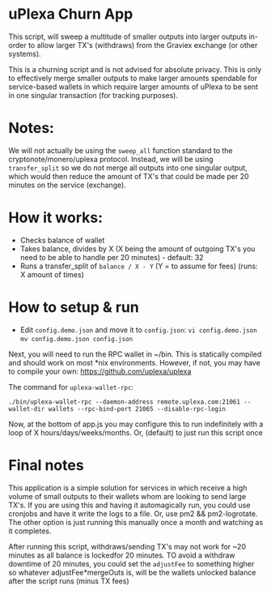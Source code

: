 # uPlexa Churn App

This script, will sweep a multitude of smaller outputs into larger outputs in-order to allow larger TX's (withdraws) from the Graviex exchange (or other systems).

This is a churning script and is not advised for absolute privacy. This is only
to effectively merge smaller outputs to make larger amounts spendable for service-based wallets in which require larger amounts of uPlexa to be sent in one singular transaction (for tracking purposes). 


# Notes:
We will not actually be using the ```sweep_all``` function standard to the cryptonote/monero/uplexa protocol. Instead, we will be using ```transfer_split``` so we do not merge all outputs into one singular output, which would then reduce the amount of TX's that could be made per 20 minutes on the service (exchange).

# How it works:
* Checks balance of wallet
* Takes balance, divides by X (X being the amount of outgoing TX's you need to be able to handle per 20 minutes) - default: 32
* Runs a transfer_split of ```balance / X - Y``` (Y = to assume for fees) (runs: X amount of times)



# How to setup & run
* Edit ```config.demo.json``` and move it to ```config.json```:
```vi config.demo.json```
```mv config.demo.json config.json```

Next, you will need to run the RPC wallet in ~/bin. This is statically compiled and should work on most *nix environments. However, if not, you may have to compile your own:
https://github.com/uplexa/uplexa

The command for ```uplexa-wallet-rpc```:
```
./bin/uplexa-wallet-rpc --daemon-address remote.uplexa.com:21061 --wallet-dir wallets --rpc-bind-port 21065 --disable-rpc-login
```

Now, at the bottom of app.js you may configure this to run indefinitely with a loop of X hours/days/weeks/months. Or, (default) to just run this script once


# Final notes
This application is a simple solution for services in which receive a high volume of small outputs to their wallets whom are looking to send large TX's. If you are using this and having it automagically run, you could use cronjobs and have it write the logs to a file. Or, use pm2 && pm2-logrotate. The other option is just running this manually once a month and watching as it completes.

After running this script, withdraws/sending TX's may not work for ~20 minutes as all balance is lockedfor 20 minutes. TO avoid a withdraw downtime of 20 minutes, you could set the ```adjustFee``` to something higher so whatever adjustFee*mergeOuts is, will be the wallets unlocked balance after the script runs (minus TX fees)
